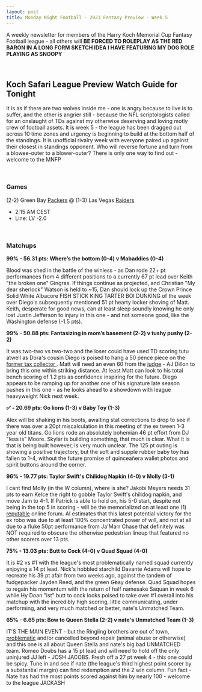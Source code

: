 ```yaml
---
layout: post
title: Monday Night Football - 2023 Fantasy Preview - Week 5
---
```


A weekly newsletter for members of the Harry Koch Memorial Cup Fantasy Football league - all others will **BE FORCED TO ROLEPLAY AS THE RED BARON IN A LONG FORM SKETCH IDEA I HAVE FEATURING MY DOG ROLE PLAYING AS SNOOPY**

<br/>

## Koch Safari League Preview Watch Guide for Tonight

It is as if there are two wolves inside me - one is angry because to live is to suffer, and the other is angrier still - because the NFL scriptologists called for an onslaught of TDs against my otherwise deserving and loving motly crew of football assets. It is week 5 - the league has been dragged out across 10 time zones and urgency is beginning to build at the bottom half of the standings. It is unofficial rivalry week with everyone paired up against their closest in standings opponent. Who will reverse fortune and turn from a blowee-outer to a blower-outer? There is only one way to find out - welcome to the MNFP   

<br/>

### Games
(2-2) Green Bay [Packers](https://i.ytimg.com/vi/8y4Cg-ijDRA/hqdefault.jpg) @ (1-3) Las Vegas [Raiders](https://i.ytimg.com/vi/Oax_kndPhZ4/maxresdefault.jpg)
* 2:15 AM CEST
* Line: LV -2.0

<br/>

### Matchups
	
**99% - 56.31 pts: Where’s the bottom (0-4) v Mabaddies (0-4)**

Blood was shed in the battle of the winless - as Dan rode 22+ pt performances from 4 different positions to a currently 67 pt lead over Keith "the broken one" Gingras. If things continue as projected, and Christian "My dear sherlock" Watson is held to ~15, Dan should lock up the Crown Prince Solid White Albacore FISH STICK KING TARTER BOI DUNKING of the week over Diego's subsequently mentioned 51 pt hearty locker shoving of Matt. Keith, desperate for good news, can at least sleep soundly knowing he only lost Justin Jefferson to injury in this one - and not someone good, like the Washington defense (-1.5 pts).

**99% - 50.88 pts: Fantasizing in mom’s basement (2-2) v tushy pushy (2-2)**

It was two-two vs two-two and the loser could have used TD scoring tutu atwell as Dora's cousin Diego is poised to hang a 50 pence piece on the [former tax collector ](https://www.christianity.com/wiki/people/matthew-the-tax-collector.html). Matt will need an even 60 from the [judge](https://s.yimg.com/ny/api/res/1.2/O3Lb5fZZai_kzdZRN2K0hg--/YXBwaWQ9aGlnaGxhbmRlcjt3PTEyMDA7aD0xMTQ3/https://s.yimg.com/os/creatr-uploaded-images/2021-06/a1c70bd0-c3dc-11eb-bfeb-0689c27adfd0) - AJ Dillon to bring this one within striking distance. At least Matt can look to his total bench scoring of 1.2 pts as confidence inspiring for the future. Diego appears to be ramping up for another one of his signature late season pushes in this one - as he looks ahead to a showdown with league heavyweight Nick next week.  

**✅ - 20.69 pts: Go lions (1-3) v Baby Toy (1-3)**

Alex will be shaking in his boots, awaiting stat corrections to drop to see if there was over a 20pt miscalculation in this meeting of the ex tween 1-3 year old titans. Go lions rode an absolutely bohemian 46 pt effort from DJ "less is" Moore. Skylar is building something, that much is clear. What it is that is being built however, is very much unclear. The 125 pt outing is showing a positive trajectory, but the soft and supple rubber baby toy has fallen to 1-4, without the future promise of quinceañera wallet photos and spirit buttons around the corner.  

**96% - 19.77 pts: Taylor Swift's Chilidog Napkin (4-0) v Molly (3-1)**

I cant find Molly (in the W column), where is she? Jakobi Meyers needs 31 pts to earn Kelce the right to gobble Taylor Swift's chilidog napkin, and move Jam to 4-1. If Patrick is able to hold on, his 5-0 start, despite not being in the top 5 in scoring - will be the memorialized on at least one (1) [reputable](https://pdubslax.com/) online forum. AI estimates that this latest potential victory for the ex robo was due to at least 100% concentrated power of will, and not at all due to a fluke 50pt performance from Ja'Marr Chase that definitely was NOT required to obscure the otherwise pedestrian lineup that featured no other scorers over 13 pts.   

**75% - 13.03 pts: Butt to Cock (4-0) v Quad Squad (4-0)**

It is #2 vs #1 with the league's most problematically named squad currently enjoying a 14 pt lead. Nick's hobbled starchild Davante Adams will hope to recreate his 39 pt afair from two weeks ago, against the tandem of fudgepacker Jayden Reed, and the green G̶bay defense. Quad Squad hopes to regain his momentum with the return of half namesake Saquan in week 6 while Hy Doan "ist" butt to cock looks poised to take over #1 overall into his matchup with the incredibly high scoring, little communicating, under performing, and very much matched or better, nate's Unmatched Team.  

**65% - 6.65 pts: Bow to Queen Stella (2-2) v nate's Unmatched Team (1-3)**

IT'S THE MAIN EVENT - but the Ringling brothers are out of town, [problematic](https://www.britannica.com/explore/savingearth/undeniable-evidence-federal-trial-exposes-ringlings-mistreatment-of-elephants) and/or cancelled beyond repair (animal abuse or otherwise) and this one is all about Queen Stella and nate's big bad UNMATCHED team. Romeo Doubs has a 15 pt lead and will need to hold off the only uninjured JJ left - JOSH JACOBS. Fresh off a 27 pt week 4 - this one could be spicy. Tune in and see if nate (the league's third highest point scorer by a substantial margin) can find redemption and the 2 win column. Fun fact - Nate has had the most points scored against him by nearly 100 - welcome to the league JACKASH

<br/>
